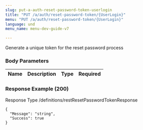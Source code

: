 ```yaml
---
slug: put-a-auth-reset-password-token-userlogin
title: "PUT /a/auth/reset-password-token/{UserLogin}"
menu: "PUT /a/auth/reset-password-token/{UserLogin}"
language: und
menu_name: menu-dev-guide-v7

---
```








 
Generate a unique token for the reset password process  


### Body Parameters

Name | Description | Type | Required
---|---|---|---






### Response Example (200)
Response Type /definitions/restResetPasswordTokenResponse

```
{
  "Message": "string",
  "Success": true
}
```




